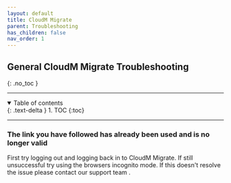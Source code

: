 ```yaml
---
layout: default
title: CloudM Migrate
parent: Troubleshooting
has_children: false
nav_order: 1
---
```


## General CloudM Migrate Troubleshooting
{: .no_toc }

---
<a name="top"></a>
<details open markdown="block">
  <summary>
    Table of contents
  </summary>
  {: .text-delta }
1. TOC
{:toc}
</details>

---

### The link you have followed has already been used and is no longer valid

First try logging out and logging back in to CloudM Migrate. If still unsuccessful try using the browsers incognito mode. If this doesn't resolve the issue please contact our support team . 
